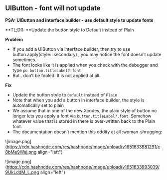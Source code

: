## UIButton - font will not update

**PSA: UIButton and interface builder - use default style to update fonts**

**TL;DR: **Update the button style to Default instead of Plain

**Problem**
- If you add a UIButton via interface builder, then try to use button.apply(style: .secondary) , you may notice the font doesn’t update sometimes.
- The font looks like it is applied when you check with the debugger and type `po button.titleLabel?.font`
- But.. don’t be fooled. It is not applied at all.

**Fix**
- Update the button style to `Default` instead of `Plain`
- Note that when you add a button in interface builder, the style is automatically set to plain
- We assume that in one of the new Xcodes, the plain style of button no longer lets you apply a font via `button.titleLabel?.font`. Somehow whatever value that is stored in there is over-written back to the Plain font.
- The documentation doesn’t mention this oddity at all :woman-shrugging:



![image.png](https://cdn.hashnode.com/res/hashnode/image/upload/v1651633981291/c8bMe9Wsj.png align="left")


![image.png](https://cdn.hashnode.com/res/hashnode/image/upload/v1651633993039/9UkLddM_L.png align="left")
